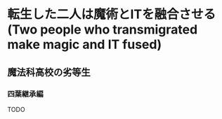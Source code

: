 # 転生した二人は魔術とITを融合させる(Two people who transmigrated make magic and IT fused)

## 魔法科高校の劣等生

### 四葉継承編

TODO

